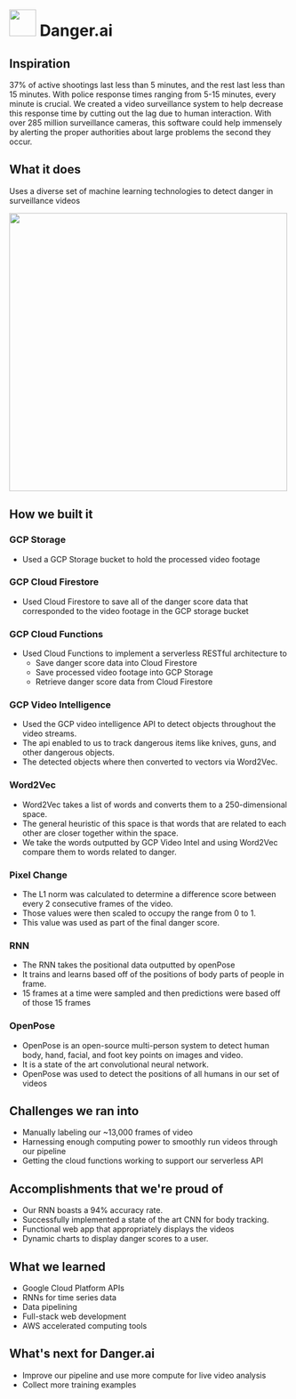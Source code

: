 # <img src="https://raw.githubusercontent.com/isaiahnields/danger.ai/master/logo.png" width="48"> Danger.ai

## Inspiration
37% of active shootings last less than 5 minutes, and the rest last less than 15 minutes. With police response times ranging from 5-15 minutes, every minute is crucial. We created a video surveillance system to help decrease this response time by cutting out the lag due to human interaction. With over 285 million surveillance cameras, this software could help immensely by alerting the proper authorities about large problems the second they occur. 

## What it does
Uses a diverse set of machine learning technologies to detect danger in surveillance videos

<img src="https://raw.githubusercontent.com/isaiahnields/danger.ai/master/gif.gif" width="500">

## How we built it

### GCP Storage
- Used a GCP Storage bucket to hold the processed video footage

### GCP Cloud Firestore
- Used Cloud Firestore to save all of the danger score data that corresponded to the video footage in the GCP storage bucket

### GCP Cloud Functions
- Used Cloud Functions to implement a serverless RESTful architecture to
    - Save danger score data into Cloud Firestore
    - Save processed video footage into GCP Storage
    - Retrieve danger score data from Cloud Firestore

### GCP Video Intelligence
- Used the GCP video intelligence API to detect objects throughout the video streams.
- The api enabled to us to track dangerous items like knives, guns, and other dangerous objects.
- The detected objects where then converted to vectors via Word2Vec.

### Word2Vec
- Word2Vec takes a list of words and converts them to a 250-dimensional space. 
- The general heuristic of this space is that words that are related to each other are closer together within the space.
- We take the words outputted by GCP Video Intel and using Word2Vec compare them to words related to danger.

### Pixel Change
- The L1 norm was calculated to determine a difference score between every 2 consecutive frames of the video.
- Those values were then scaled to occupy the range from 0 to 1.
- This value was used as part of the final danger score.

### RNN
- The RNN takes the positional data outputted by openPose
- It trains and learns based off of the positions of body parts of people in frame.
- 15 frames at a time were sampled and then predictions were based off of those 15 frames

### OpenPose
- OpenPose is an open-source multi-person system to detect human body, hand, facial, and foot key points on images and video.
- It is a state of the art convolutional neural network.
- OpenPose was used to detect the positions of all humans in our set of videos

## Challenges we ran into
- Manually labeling our ~13,000 frames of video
- Harnessing enough computing power to smoothly run videos through our pipeline
- Getting the cloud functions working to support our serverless API

## Accomplishments that we're proud of
- Our RNN boasts a 94% accuracy rate.
- Successfully implemented a state of the art CNN for body tracking.
- Functional web app that appropriately displays the videos
- Dynamic charts to display danger scores to a user.

## What we learned
- Google Cloud Platform APIs
- RNNs for time series data
- Data pipelining
- Full-stack web development
- AWS accelerated computing tools

## What's next for Danger.ai
- Improve our pipeline and use more compute for live video analysis
- Collect more training examples
